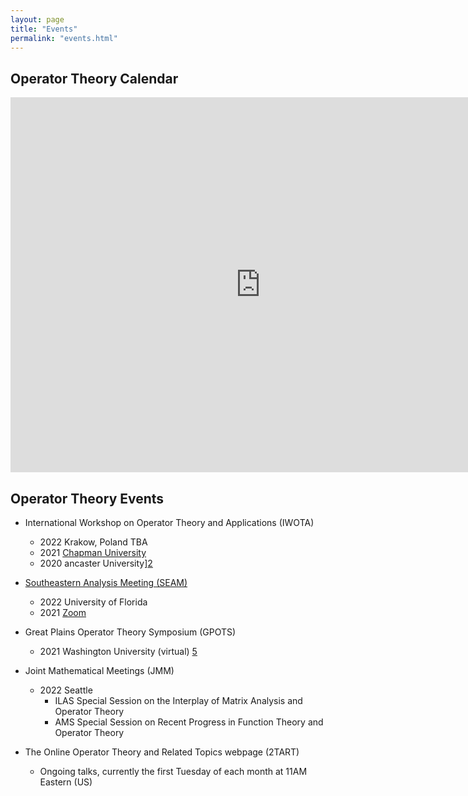 ```yaml
---
layout: page
title: "Events"
permalink: "events.html"
---
```





## Operator Theory Calendar

<iframe src="https://calendar.google.com/calendar/embed?src=81jnqfv3o0bbagsf86lp2bna54%40group.calendar.google.com&ctz=America%2FLos_Angeles" style="border: 0" width="800" height="600" frameborder="0" scrolling="no"></iframe>

## Operator Theory Events

- International Workshop on Operator Theory and Applications (IWOTA)
	- 2022 Krakow, Poland TBA
	- 2021 [Chapman University][1]
	- 2020 ancaster University][2]

- [Southeastern Analysis Meeting (SEAM)][4]
	- 2022 University of Florida 
	- 2021 [Zoom][3]

- Great Plains Operator Theory Symposium (GPOTS)
	- 2021 Washington University (virtual) [5]

- Joint Mathematical Meetings (JMM)
	- 2022 Seattle
		- ILAS Special Session on the Interplay of Matrix Analysis and Operator Theory
		- AMS Special Session on Recent Progress in Function Theory and Operator Theory

- The Online Operator Theory and Related Topics webpage (2TART)
	- Ongoing talks, currently the first Tuesday of each month at 11AM Eastern (US)




[1]:<https://www.lancaster.ac.uk/maths/iwotauk2021/>
[2]:<https://www.chapman.edu/scst/conferences-and-events/iwota-2021/index.aspx>
[3]:<https://people.clas.ufl.edu/pascoej/seam-2021>
[4]:<http://www.math.utk.edu/~richter/seam/>
[5]:<https://www.math.wustl.edu/~ylsong/GPOTS.php>